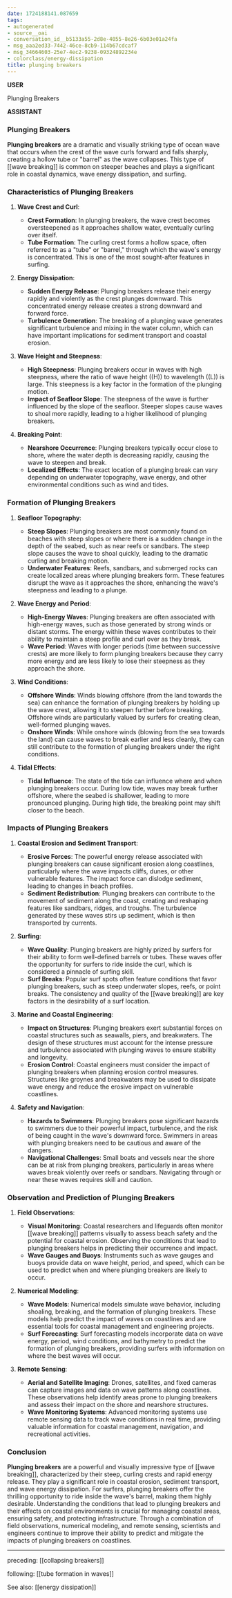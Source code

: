 ```yaml
---
date: 1724188141.087659
tags:
- autogenerated
- source__oai
- conversation_id__b5133a55-2d8e-4055-8e26-6b03e01a24fa
- msg_aaa2ed33-7442-46ce-8cb9-114b67cdcaf7
- msg_34664603-25e7-4ec2-9238-09324892234e
- colorclass/energy-dissipation
title: plunging breakers
---
```


**USER**

Plunging Breakers


**ASSISTANT**

### Plunging Breakers

**Plunging breakers** are a dramatic and visually striking type of ocean wave that occurs when the crest of the wave curls forward and falls sharply, creating a hollow tube or "barrel" as the wave collapses. This type of [[wave breaking]] is common on steeper beaches and plays a significant role in coastal dynamics, wave energy dissipation, and surfing.

### Characteristics of Plunging Breakers

1. **Wave Crest and Curl**:
   - **Crest Formation**: In plunging breakers, the wave crest becomes oversteepened as it approaches shallow water, eventually curling over itself.
   - **Tube Formation**: The curling crest forms a hollow space, often referred to as a "tube" or "barrel," through which the wave's energy is concentrated. This is one of the most sought-after features in surfing.

2. **Energy Dissipation**:
   - **Sudden Energy Release**: Plunging breakers release their energy rapidly and violently as the crest plunges downward. This concentrated energy release creates a strong downward and forward force.
   - **Turbulence Generation**: The breaking of a plunging wave generates significant turbulence and mixing in the water column, which can have important implications for sediment transport and coastal erosion.

3. **Wave Height and Steepness**:
   - **High Steepness**: Plunging breakers occur in waves with high steepness, where the ratio of wave height (\(H\)) to wavelength (\(L\)) is large. This steepness is a key factor in the formation of the plunging motion.
   - **Impact of Seafloor Slope**: The steepness of the wave is further influenced by the slope of the seafloor. Steeper slopes cause waves to shoal more rapidly, leading to a higher likelihood of plunging breakers.

4. **Breaking Point**:
   - **Nearshore Occurrence**: Plunging breakers typically occur close to shore, where the water depth is decreasing rapidly, causing the wave to steepen and break.
   - **Localized Effects**: The exact location of a plunging break can vary depending on underwater topography, wave energy, and other environmental conditions such as wind and tides.

### Formation of Plunging Breakers

1. **Seafloor Topography**:
   - **Steep Slopes**: Plunging breakers are most commonly found on beaches with steep slopes or where there is a sudden change in the depth of the seabed, such as near reefs or sandbars. The steep slope causes the wave to shoal quickly, leading to the dramatic curling and breaking motion.
   - **Underwater Features**: Reefs, sandbars, and submerged rocks can create localized areas where plunging breakers form. These features disrupt the wave as it approaches the shore, enhancing the wave's steepness and leading to a plunge.

2. **Wave Energy and Period**:
   - **High-Energy Waves**: Plunging breakers are often associated with high-energy waves, such as those generated by strong winds or distant storms. The energy within these waves contributes to their ability to maintain a steep profile and curl over as they break.
   - **Wave Period**: Waves with longer periods (time between successive crests) are more likely to form plunging breakers because they carry more energy and are less likely to lose their steepness as they approach the shore.

3. **Wind Conditions**:
   - **Offshore Winds**: Winds blowing offshore (from the land towards the sea) can enhance the formation of plunging breakers by holding up the wave crest, allowing it to steepen further before breaking. Offshore winds are particularly valued by surfers for creating clean, well-formed plunging waves.
   - **Onshore Winds**: While onshore winds (blowing from the sea towards the land) can cause waves to break earlier and less cleanly, they can still contribute to the formation of plunging breakers under the right conditions.

4. **Tidal Effects**:
   - **Tidal Influence**: The state of the tide can influence where and when plunging breakers occur. During low tide, waves may break further offshore, where the seabed is shallower, leading to more pronounced plunging. During high tide, the breaking point may shift closer to the beach.

### Impacts of Plunging Breakers

1. **Coastal Erosion and Sediment Transport**:
   - **Erosive Forces**: The powerful energy release associated with plunging breakers can cause significant erosion along coastlines, particularly where the wave impacts cliffs, dunes, or other vulnerable features. The impact force can dislodge sediment, leading to changes in beach profiles.
   - **Sediment Redistribution**: Plunging breakers can contribute to the movement of sediment along the coast, creating and reshaping features like sandbars, ridges, and troughs. The turbulence generated by these waves stirs up sediment, which is then transported by currents.

2. **Surfing**:
   - **Wave Quality**: Plunging breakers are highly prized by surfers for their ability to form well-defined barrels or tubes. These waves offer the opportunity for surfers to ride inside the curl, which is considered a pinnacle of surfing skill.
   - **Surf Breaks**: Popular surf spots often feature conditions that favor plunging breakers, such as steep underwater slopes, reefs, or point breaks. The consistency and quality of the [[wave breaking]] are key factors in the desirability of a surf location.

3. **Marine and Coastal Engineering**:
   - **Impact on Structures**: Plunging breakers exert substantial forces on coastal structures such as seawalls, piers, and breakwaters. The design of these structures must account for the intense pressure and turbulence associated with plunging waves to ensure stability and longevity.
   - **Erosion Control**: Coastal engineers must consider the impact of plunging breakers when planning erosion control measures. Structures like groynes and breakwaters may be used to dissipate wave energy and reduce the erosive impact on vulnerable coastlines.

4. **Safety and Navigation**:
   - **Hazards to Swimmers**: Plunging breakers pose significant hazards to swimmers due to their powerful impact, turbulence, and the risk of being caught in the wave's downward force. Swimmers in areas with plunging breakers need to be cautious and aware of the dangers.
   - **Navigational Challenges**: Small boats and vessels near the shore can be at risk from plunging breakers, particularly in areas where waves break violently over reefs or sandbars. Navigating through or near these waves requires skill and caution.

### Observation and Prediction of Plunging Breakers

1. **Field Observations**:
   - **Visual Monitoring**: Coastal researchers and lifeguards often monitor [[wave breaking]] patterns visually to assess beach safety and the potential for coastal erosion. Observing the conditions that lead to plunging breakers helps in predicting their occurrence and impact.
   - **Wave Gauges and Buoys**: Instruments such as wave gauges and buoys provide data on wave height, period, and speed, which can be used to predict when and where plunging breakers are likely to occur.

2. **Numerical Modeling**:
   - **Wave Models**: Numerical models simulate wave behavior, including shoaling, breaking, and the formation of plunging breakers. These models help predict the impact of waves on coastlines and are essential tools for coastal management and engineering projects.
   - **Surf Forecasting**: Surf forecasting models incorporate data on wave energy, period, wind conditions, and bathymetry to predict the formation of plunging breakers, providing surfers with information on where the best waves will occur.

3. **Remote Sensing**:
   - **Aerial and Satellite Imaging**: Drones, satellites, and fixed cameras can capture images and data on wave patterns along coastlines. These observations help identify areas prone to plunging breakers and assess their impact on the shore and nearshore structures.
   - **Wave Monitoring Systems**: Advanced monitoring systems use remote sensing data to track wave conditions in real time, providing valuable information for coastal management, navigation, and recreational activities.

### Conclusion

**Plunging breakers** are a powerful and visually impressive type of [[wave breaking]], characterized by their steep, curling crests and rapid energy release. They play a significant role in coastal erosion, sediment transport, and wave energy dissipation. For surfers, plunging breakers offer the thrilling opportunity to ride inside the wave's barrel, making them highly desirable. Understanding the conditions that lead to plunging breakers and their effects on coastal environments is crucial for managing coastal areas, ensuring safety, and protecting infrastructure. Through a combination of field observations, numerical modeling, and remote sensing, scientists and engineers continue to improve their ability to predict and mitigate the impacts of plunging breakers on coastlines.


---

preceding: [[collapsing breakers]]  


following: [[tube formation in waves]]

See also: [[energy dissipation]]